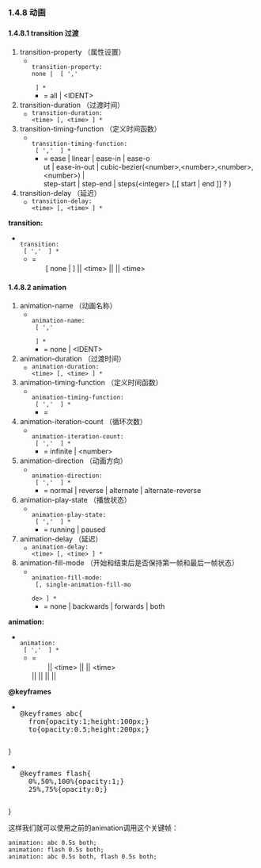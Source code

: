 ### 1.4.8 动画 ###
#### 1.4.8.1 transition 过渡 ####
1. transition-property （属性设置）
	- <code style = "vertical-align:top;display: inline-block;width: 85%;word-break:break-all;">transition-property: none | <single-transition-property> [ ','   
	<single-transition-property> ] *</code>
		- <single-transition-property> = all | &lt;IDENT>
2. transition-duration （过渡时间）
	- <code style = "vertical-align:top;display: inline-block;width: 85%;word-break:break-all;">transition-duration: &lt;time> [, &lt;time> ] *</code>
3. transition-timing-function （定义时间函数）
	- <code style = "vertical-align:top;display: inline-block;width: 85%;word-break:break-all;">transition-timing-function: <single-transition-timing-function> [ ',' <sin  
	gle-transition-timing-function> ] *</code>
		- <single-transition-timing-function> = ease | linear | ease-in | ease-o  
		ut | ease-in-out | cubic-bezier(&lt;number>,&lt;number>,&lt;number>,&lt;number>) |  
		 step-start | step-end | steps(&lt;integer> [,[ start | end ]] ? )
4. transition-delay （延迟）
	- <code style = "vertical-align:top;display: inline-block;width: 85%;word-break:break-all;">transition-delay: &lt;time> [, &lt;time> ] *</code>

**transition:**  

- <code style = "vertical-align:top;display: inline-block;width: 85%;word-break:break-all;">transition: <single-transition> [ ',' <single-transition> ] *</code>
 	- <single-transition> =  
 	　　[ none | <single-transition-property> ] || &lt;time> || 	<single-transition-timing-  
	function> || &lt;time>


#### 1.4.8.2 animation ####
1. animation-name （动画名称）
	- <code style = "vertical-align:top;display: inline-block;width: 85%;word-break:break-all;">animation-name: <single-animation-name> [ ','   
	<single-animation-name> ] *</code>
		- <single-animation-name> = none | &lt;IDENT>
2. animation-duration （过渡时间）
	- <code style = "vertical-align:top;display: inline-block;width: 85%;word-break:break-all;">animation-duration: &lt;time> [, &lt;time> ] *</code>	
3. animation-timing-function （定义时间函数）
	- <code style = "vertical-align:top;display: inline-block;width: 85%;word-break:break-all;">animation-timing-function: <single-timing-function> [ ',' <single-timing-func  
	tion> ] *</code>
		- <single-timing-function> = <single-transition-timing-function>
4. animation-iteration-count （循环次数）
	- <code style = "vertical-align:top;display: inline-block;width: 85%;word-break:break-all;">animation-iteration-count: <single-animation-iteration-count> [ ',' <single-a  
	nimation-iteration-count> ] *</code>
		- <single-animation-iteration-count> = infinite | &lt;number>
5. animation-direction （动画方向）
	- <code style = "vertical-align:top;display: inline-block;width: 85%;word-break:break-all;">animation-direction: <single-animation-direction> [ ',' <single-animation-dir  
	ection> ] *</code>
		- <single-animation-direction> = normal | reverse | alternate | alternate-reverse
6. animation-play-state （播放状态）
	- <code style = "vertical-align:top;display: inline-block;width: 85%;word-break:break-all;">animation-play-state: <single-animation-play-state> [ ',' <single-animation-  
	play-state> ] *</code>
		- <single-animation-play-state> = running | paused
7. animation-delay （延迟）
	- <code style = "vertical-align:top;display: inline-block;width: 85%;word-break:break-all;">animation-delay: &lt;time> [, &lt;time> ] *</code>
8. animation-fill-mode （开始和结束后是否保持第一帧和最后一帧状态）
	- <code style = "vertical-align:top;display: inline-block;width: 85%;word-break:break-all;">animation-fill-mode: <single-animation-fill-mode> [, single-animation-fill-mo  
	de> ] *</code>
		- <single-animation-fill-mode> = none | backwards | forwards | both

**animation:**

- <code style = "vertical-align:top;display: inline-block;width: 85%;word-break:break-all;">animation: <single-animation> [ ',' <single-animation> ] *</code>
	- <single-animation> =  
	　　 <single-animation-name> || &lt;time> || <single-animation-timing-fu 
	nction> || &lt;time>  
	|| <single-animation-iteration-count> || <single-animation-direction> || <single-animatio  
	n-fill-mode> || <single-animation-play-state>

**@keyframes**

- <pre style = "vertical-align:top;display: inline-block;width: 85%;word-break:break-all;">@keyframes abc{
	from{opacity:1;height:100px;}
	to{opacity:0.5;height:200px;}
}</pre>
- <pre style = "vertical-align:top;display: inline-block;width: 85%;word-break:break-all;">@keyframes flash{
	0%,50%,100%{opacity:1;}
	25%,75%{opacity:0;}
}</pre>

这样我们就可以使用之前的animation调用这个关键帧：

    animation: abc 0.5s both;
	animation: flash 0.5s both;
	animation: abc 0.5s both, flash 0.5s both;